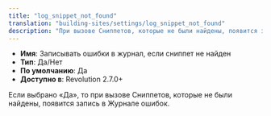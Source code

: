 ```yaml
---
title: "log_snippet_not_found"
translation: "building-sites/settings/log_snippet_not_found"
description: "При вызове Сниппетов, которые не были найдены, появится запись в Журнале ошибок"
---
```


-   **Имя**: Записывать ошибки в журнал, если сниппет не найден
-   **Тип**: Да/Нет  
-   **По умолчанию**: Да
-   **Доступно в**: Revolution 2.7.0+

Если выбрано «Да», то при вызове Сниппетов, которые не были найдены, появится запись в Журнале ошибок.